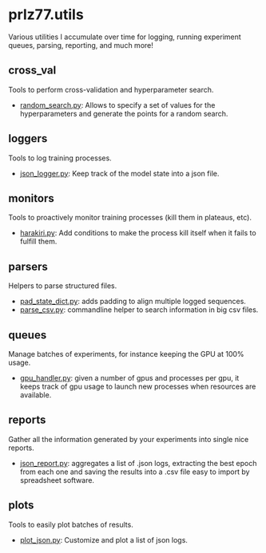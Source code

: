 # prlz77.utils
Various utilities I accumulate over time for logging, running experiment queues, parsing, reporting, and much more!

## cross_val
Tools to perform cross-validation and hyperparameter search.
* [random_search.py](https://github.com/prlz77/prlz77.utils/blob/master/cross_val/random_search.py): Allows to specify a set of values for the hyperparameters and generate the points for a random search.

## loggers
Tools to log training processes.

* [json_logger.py](https://github.com/prlz77/prlz77.utils/blob/master/loggers/json_logger.py): Keep track of the model state into a json file.

## monitors
Tools to proactively monitor training processes (kill them in plateaus, etc).

* [harakiri.py](https://github.com/prlz77/prlz77.utils/blob/master/monitors/harakiri.py): Add conditions to make the process kill itself when it fails to fulfill them.

## parsers
Helpers to parse structured files.

* [pad_state_dict.py](https://github.com/prlz77/prlz77.utils/blob/master/parsers/pad_state_dict.py): adds padding to align multiple logged sequences.
* [parse_csv.py](https://github.com/prlz77/prlz77.utils/blob/master/parsers/parse_csv.py): commandline helper to search information in big csv files.

## queues
Manage batches of experiments, for instance keeping the GPU at 100% usage.

* [gpu_handler.py](https://github.com/prlz77/prlz77.utils/blob/master/queues/gpu_handler.py): given a number of gpus and processes per gpu, it keeps track of gpu usage to launch new processes when resources are available.

## reports
Gather all the information generated by your experiments into single nice reports.

* [json_report.py](https://github.com/prlz77/prlz77.utils/blob/master/reports/json_report.py): aggregates a list of .json logs, extracting the best epoch from each one and saving the results into a .csv file easy to import by spreadsheet software.

## plots
Tools to easily plot batches of results.

* [plot_json.py](https://github.com/prlz77/prlz77.utils/blob/master/plot_json.py): Customize and plot a list of json logs.
